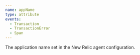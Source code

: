 ```yaml
---
name: appName
type: attribute
events:
  - Transaction
  - TransactionError
  - Span
---
```


The application name set in the New Relic agent configuration.